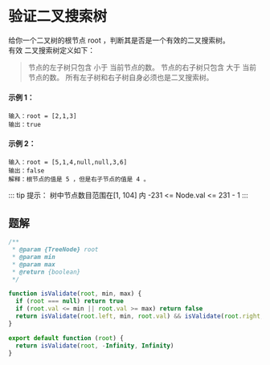 # 验证二叉搜索树

给你一个二叉树的根节点 root ，判断其是否是一个有效的二叉搜索树。<br>
有效 二叉搜索树定义如下：
> 节点的左子树只包含 小于 当前节点的数。
> 节点的右子树只包含 大于 当前节点的数。
> 所有左子树和右子树自身必须也是二叉搜索树。

#### 示例 1：
```
输入：root = [2,1,3]
输出：true
```

#### 示例 2：
```
输入：root = [5,1,4,null,null,3,6]
输出：false
解释：根节点的值是 5 ，但是右子节点的值是 4 。
```

::: tip 提示：
树中节点数目范围在[1, 104] 内
-231 <= Node.val <= 231 - 1
:::

## 题解
```ts
/**
 * @param {TreeNode} root
 * @param min
 * @param max
 * @return {boolean}
 */

function isValidate(root, min, max) {
  if (root === null) return true
  if (root.val <= min || root.val >= max) return false
  return isValidate(root.left, min, root.val) && isValidate(root.right, root.val, max)
}

export default function (root) {
  return isValidate(root, -Infinity, Infinity)
}
```

